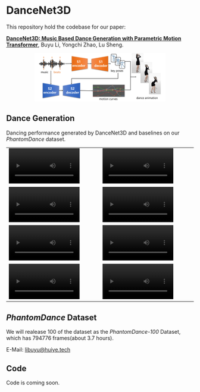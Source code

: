# DanceNet3D

This repository hold the codebase for our paper:

**[DanceNet3D: Music Based Dance Generation with Parametric Motion Transformer](https://arxiv.org/abs/2103.10206)**, Buyu Li, Yongchi Zhao, Lu Sheng.

<p align="center">
    <img src="Resource/overview.png", width=70%>
</p>

## Dance Generation

Dancing performance generated by DanceNet3D and baselines on our *PhantomDance* dataset.

<table width=100%>
<tr>
  <td>
    <video src="https://huiye-tech.github.io/files/NiZuiZuiZuiZhongYao_Li.mp4" controls="controls" width=80%></video>
  </td>
  <td>
    <video src="https://huiye-tech.github.io/files/NiZuiZuiZuiZhongYao_Li.mp4" controls="controls" width=80%></video>
  </td>
</tr>
<tr>
  <td>
    <video src="https://huiye-tech.github.io/files/NiZuiZuiZuiZhongYao_Li.mp4" controls="controls" width=80%></video>
  </td>
  <td>
    <video src="https://huiye-tech.github.io/files/NiZuiZuiZuiZhongYao_Li.mp4" controls="controls" width=80%></video>
  </td>
</tr>
<tr>
  <td>
    <video src="https://huiye-tech.github.io/files/NiZuiZuiZuiZhongYao_Li.mp4" controls="controls" width=80%></video>
  </td>
  <td>
    <video src="https://huiye-tech.github.io/files/NiZuiZuiZuiZhongYao_Li.mp4" controls="controls" width=80%></video>
  </td>
</tr>
<tr>
  <td>
    <video src="https://huiye-tech.github.io/files/NiZuiZuiZuiZhongYao_Li.mp4" controls="controls" width=80%></video>
  </td>
  <td>
    <video src="https://huiye-tech.github.io/files/NiZuiZuiZuiZhongYao_Li.mp4" controls="controls" width=80%></video>
  </td>
</tr>
</table>

## *PhantomDance* Dataset

We will realease 100 of the dataset as the *PhantomDance-100* Dataset, which has 794776 frames(about 3.7 hours).

E-Mail: libuyu@huiye.tech

## Code

Code is coming soon.